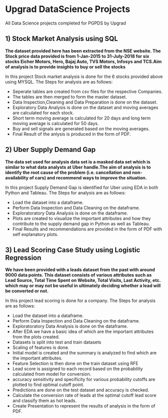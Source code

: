 # Upgrad DataScience Projects
All Data Science projects completed for PGPDS by Upgrad

## 1) Stock Market Analysis using SQL

**The dataset provided here has been extracted from the NSE website. The Stock price data provided is from 1-Jan-2015 to 31-July-2018 for six stocks Eicher Motors, Hero, Bajaj Auto, TVS Motors, Infosys and TCS.Aim of analysis is to provide insights to buy or sell the stocks**

In this project Stock market analysis is done for the 6 stocks provided above using MYSQL.
The Steps for analysis are as follows:
* Seperate tables are created from csv files for the respective Companies.
* The tables are then merged to form the master dataset.
* Data Inspection,Cleaning and Data Preparation is done on the dataset.
* Exploratory Data Analysis is done on the dataset and moving averages are calculated for each stock.
* Short term moving average is calculated for 20 days and long term moving average is calculated for 50 days.
* Buy and sell signals are generated based on the moving averages.
* Final Result of the anlysis is produced in the form of PDF.


## 2) Uber Supply Demand Gap

**The data set used for analysis  data set is a masked data set which is similar to what data analysts at Uber handle.The aim of analysis is to identify the root cause of the problem (i.e. cancellation and non-availability of cars) and recommend ways to improve the situation.**

In this project Supply Demand Gap is identified for Uber using EDA in both Python and Tableau.
The Steps for analysis are as follows:
* Load the dataset into a dataframe.
* Perform Data Inspection and  Data Cleaning on the dataframe.
* Exploratoratory Data Analysis is done on the dataframe.
* Plots are created to visualize the important attributes and how they contribute to the supply demand gap in Python as well as Tableau.
* Final Results and recommendations are provided in the form of PDF with self explanatory plots.

## 3) Lead Scoring Case Study using Logistic Regression

**We have been provided with a leads dataset from the past with around 9000 data points. This dataset consists of various attributes such as Lead Source, Total Time Spent on Website, Total Visits, Last Activity, etc. which may or may not be useful in ultimately deciding whether a lead will be converted or not.**

In this project lead scoring is done for a company.
The Steps for analysis are as follows:
* Load the dataset into a dataframe.
* Perform Data Inspection and  Data Cleaning on the dataframe.
* Exploratoratory Data Analysis is done on the dataframe.
* After EDA we have a basic idea of which are the important attributes from the plots created.
* Datasets is split into test and train datasets
* Scaling of features is done.
* Initial model is created and the summary is analyzed to find which are the important attributes.
* Feature Selection is then done on the train dataset using RFE
* Lead score is assigned to each record based on the probability calculated from model for conversion.
* accuracy sensitivity and specificity for various probability cutoffs are plotted to find optimal cutoff point.
* Predictions are done on the test dataset and accuracy is checked.
* Calculate the conversion rate of leads at the optimal cutoff lead score and classify them as hot leads.
* Create Presentation to represent the results of analysis in the form of PDF.


